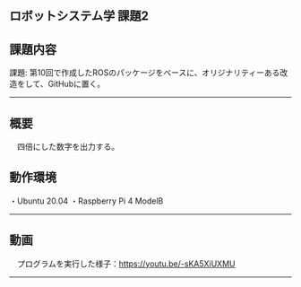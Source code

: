 ロボットシステム学 課題2
---

## 課題内容 
  
 課題: 第10回で作成したROSのパッケージをベースに、オリジナリティーある改造をして、GitHubに置く。
  
---

## 概要

　四倍にした数字を出力する。
 


## 動作環境

・Ubuntu 20.04
・Raspberry Pi 4 ModelB

---

## 動画

　プログラムを実行した様子：https://youtu.be/-sKA5XiUXMU
 
---
